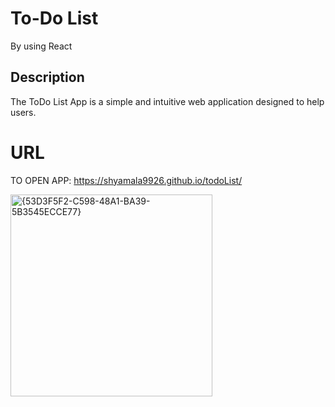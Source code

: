 # To-Do List 
By using React

## **Description**
The ToDo List App is a simple and intuitive web application designed to help users.


# URL
TO OPEN APP: https://shyamala9926.github.io/todoList/

<img width="323" alt="{53D3F5F2-C598-48A1-BA39-5B3545ECCE77}" src="https://github.com/user-attachments/assets/25c752eb-484f-411b-b9ac-d390460a6b51" />
